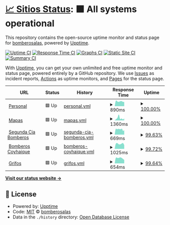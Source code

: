 # [📈 Sitios Status](https://bomberosalas.github.io/status): <!--live status--> **🟩 All systems operational**

This repository contains the open-source uptime monitor and status page for [bomberosalas](https://bomberosalas.github.io/status), powered by [Upptime](https://github.com/upptime/upptime).

[![Uptime CI](https://github.com/bomberosalas/status/workflows/Uptime%20CI/badge.svg)](https://github.com/bomberosalas/status/actions?query=workflow%3A%22Uptime+CI%22)
[![Response Time CI](https://github.com/bomberosalas/status/workflows/Response%20Time%20CI/badge.svg)](https://github.com/bomberosalas/status/actions?query=workflow%3A%22Response+Time+CI%22)
[![Graphs CI](https://github.com/bomberosalas/status/workflows/Graphs%20CI/badge.svg)](https://github.com/bomberosalas/status/actions?query=workflow%3A%22Graphs+CI%22)
[![Static Site CI](https://github.com/bomberosalas/status/workflows/Static%20Site%20CI/badge.svg)](https://github.com/bomberosalas/status/actions?query=workflow%3A%22Static+Site+CI%22)
[![Summary CI](https://github.com/bomberosalas/status/workflows/Summary%20CI/badge.svg)](https://github.com/bomberosalas/status/actions?query=workflow%3A%22Summary+CI%22)

With [Upptime](https://upptime.js.org), you can get your own unlimited and free uptime monitor and status page, powered entirely by a GitHub repository. We use [Issues](https://github.com/bomberosalas/status/issues) as incident reports, [Actions](https://github.com/bomberosalas/status/actions) as uptime monitors, and [Pages](https://bomberosalas.github.io/status) for the status page.

<!--start: status pages-->
<!-- This summary is generated by Upptime (https://github.com/upptime/upptime) -->
<!-- Do not edit this manually, your changes will be overwritten -->
<!-- prettier-ignore -->
| URL | Status | History | Response Time | Uptime |
| --- | ------ | ------- | ------------- | ------ |
| <img alt="" src="https://favicons.githubusercontent.com/www.csalas.cl" height="13"> [Personal](https://www.csalas.cl) | 🟩 Up | [personal.yml](https://github.com/bomberosalas/status/commits/HEAD/history/personal.yml) | <details><summary><img alt="Response time graph" src="./graphs/personal/response-time-week.png" height="20"> 890ms</summary><br><a href="https://bomberosalas.github.io/status/history/personal"><img alt="Response time 916" src="https://img.shields.io/endpoint?url=https%3A%2F%2Fraw.githubusercontent.com%2Fbomberosalas%2Fstatus%2FHEAD%2Fapi%2Fpersonal%2Fresponse-time.json"></a><br><a href="https://bomberosalas.github.io/status/history/personal"><img alt="24-hour response time 793" src="https://img.shields.io/endpoint?url=https%3A%2F%2Fraw.githubusercontent.com%2Fbomberosalas%2Fstatus%2FHEAD%2Fapi%2Fpersonal%2Fresponse-time-day.json"></a><br><a href="https://bomberosalas.github.io/status/history/personal"><img alt="7-day response time 890" src="https://img.shields.io/endpoint?url=https%3A%2F%2Fraw.githubusercontent.com%2Fbomberosalas%2Fstatus%2FHEAD%2Fapi%2Fpersonal%2Fresponse-time-week.json"></a><br><a href="https://bomberosalas.github.io/status/history/personal"><img alt="30-day response time 1054" src="https://img.shields.io/endpoint?url=https%3A%2F%2Fraw.githubusercontent.com%2Fbomberosalas%2Fstatus%2FHEAD%2Fapi%2Fpersonal%2Fresponse-time-month.json"></a><br><a href="https://bomberosalas.github.io/status/history/personal"><img alt="1-year response time 916" src="https://img.shields.io/endpoint?url=https%3A%2F%2Fraw.githubusercontent.com%2Fbomberosalas%2Fstatus%2FHEAD%2Fapi%2Fpersonal%2Fresponse-time-year.json"></a></details> | <details><summary><a href="https://bomberosalas.github.io/status/history/personal">100.00%</a></summary><a href="https://bomberosalas.github.io/status/history/personal"><img alt="All-time uptime 99.97%" src="https://img.shields.io/endpoint?url=https%3A%2F%2Fraw.githubusercontent.com%2Fbomberosalas%2Fstatus%2FHEAD%2Fapi%2Fpersonal%2Fuptime.json"></a><br><a href="https://bomberosalas.github.io/status/history/personal"><img alt="24-hour uptime 100.00%" src="https://img.shields.io/endpoint?url=https%3A%2F%2Fraw.githubusercontent.com%2Fbomberosalas%2Fstatus%2FHEAD%2Fapi%2Fpersonal%2Fuptime-day.json"></a><br><a href="https://bomberosalas.github.io/status/history/personal"><img alt="7-day uptime 100.00%" src="https://img.shields.io/endpoint?url=https%3A%2F%2Fraw.githubusercontent.com%2Fbomberosalas%2Fstatus%2FHEAD%2Fapi%2Fpersonal%2Fuptime-week.json"></a><br><a href="https://bomberosalas.github.io/status/history/personal"><img alt="30-day uptime 100.00%" src="https://img.shields.io/endpoint?url=https%3A%2F%2Fraw.githubusercontent.com%2Fbomberosalas%2Fstatus%2FHEAD%2Fapi%2Fpersonal%2Fuptime-month.json"></a><br><a href="https://bomberosalas.github.io/status/history/personal"><img alt="1-year uptime 99.97%" src="https://img.shields.io/endpoint?url=https%3A%2F%2Fraw.githubusercontent.com%2Fbomberosalas%2Fstatus%2FHEAD%2Fapi%2Fpersonal%2Fuptime-year.json"></a></details>
| <img alt="" src="https://favicons.githubusercontent.com/maps.csalas.cl" height="13"> [Mapas](https://maps.csalas.cl) | 🟩 Up | [mapas.yml](https://github.com/bomberosalas/status/commits/HEAD/history/mapas.yml) | <details><summary><img alt="Response time graph" src="./graphs/mapas/response-time-week.png" height="20"> 1360ms</summary><br><a href="https://bomberosalas.github.io/status/history/mapas"><img alt="Response time 788" src="https://img.shields.io/endpoint?url=https%3A%2F%2Fraw.githubusercontent.com%2Fbomberosalas%2Fstatus%2FHEAD%2Fapi%2Fmapas%2Fresponse-time.json"></a><br><a href="https://bomberosalas.github.io/status/history/mapas"><img alt="24-hour response time 1140" src="https://img.shields.io/endpoint?url=https%3A%2F%2Fraw.githubusercontent.com%2Fbomberosalas%2Fstatus%2FHEAD%2Fapi%2Fmapas%2Fresponse-time-day.json"></a><br><a href="https://bomberosalas.github.io/status/history/mapas"><img alt="7-day response time 1360" src="https://img.shields.io/endpoint?url=https%3A%2F%2Fraw.githubusercontent.com%2Fbomberosalas%2Fstatus%2FHEAD%2Fapi%2Fmapas%2Fresponse-time-week.json"></a><br><a href="https://bomberosalas.github.io/status/history/mapas"><img alt="30-day response time 1022" src="https://img.shields.io/endpoint?url=https%3A%2F%2Fraw.githubusercontent.com%2Fbomberosalas%2Fstatus%2FHEAD%2Fapi%2Fmapas%2Fresponse-time-month.json"></a><br><a href="https://bomberosalas.github.io/status/history/mapas"><img alt="1-year response time 788" src="https://img.shields.io/endpoint?url=https%3A%2F%2Fraw.githubusercontent.com%2Fbomberosalas%2Fstatus%2FHEAD%2Fapi%2Fmapas%2Fresponse-time-year.json"></a></details> | <details><summary><a href="https://bomberosalas.github.io/status/history/mapas">100.00%</a></summary><a href="https://bomberosalas.github.io/status/history/mapas"><img alt="All-time uptime 99.97%" src="https://img.shields.io/endpoint?url=https%3A%2F%2Fraw.githubusercontent.com%2Fbomberosalas%2Fstatus%2FHEAD%2Fapi%2Fmapas%2Fuptime.json"></a><br><a href="https://bomberosalas.github.io/status/history/mapas"><img alt="24-hour uptime 100.00%" src="https://img.shields.io/endpoint?url=https%3A%2F%2Fraw.githubusercontent.com%2Fbomberosalas%2Fstatus%2FHEAD%2Fapi%2Fmapas%2Fuptime-day.json"></a><br><a href="https://bomberosalas.github.io/status/history/mapas"><img alt="7-day uptime 100.00%" src="https://img.shields.io/endpoint?url=https%3A%2F%2Fraw.githubusercontent.com%2Fbomberosalas%2Fstatus%2FHEAD%2Fapi%2Fmapas%2Fuptime-week.json"></a><br><a href="https://bomberosalas.github.io/status/history/mapas"><img alt="30-day uptime 100.00%" src="https://img.shields.io/endpoint?url=https%3A%2F%2Fraw.githubusercontent.com%2Fbomberosalas%2Fstatus%2FHEAD%2Fapi%2Fmapas%2Fuptime-month.json"></a><br><a href="https://bomberosalas.github.io/status/history/mapas"><img alt="1-year uptime 99.97%" src="https://img.shields.io/endpoint?url=https%3A%2F%2Fraw.githubusercontent.com%2Fbomberosalas%2Fstatus%2FHEAD%2Fapi%2Fmapas%2Fuptime-year.json"></a></details>
| <img alt="" src="https://favicons.githubusercontent.com/2da.cl" height="13"> [Segunda Cia Bomberos](https://2da.cl) | 🟩 Up | [segunda-cia-bomberos.yml](https://github.com/bomberosalas/status/commits/HEAD/history/segunda-cia-bomberos.yml) | <details><summary><img alt="Response time graph" src="./graphs/segunda-cia-bomberos/response-time-week.png" height="20"> 669ms</summary><br><a href="https://bomberosalas.github.io/status/history/segunda-cia-bomberos"><img alt="Response time 741" src="https://img.shields.io/endpoint?url=https%3A%2F%2Fraw.githubusercontent.com%2Fbomberosalas%2Fstatus%2FHEAD%2Fapi%2Fsegunda-cia-bomberos%2Fresponse-time.json"></a><br><a href="https://bomberosalas.github.io/status/history/segunda-cia-bomberos"><img alt="24-hour response time 665" src="https://img.shields.io/endpoint?url=https%3A%2F%2Fraw.githubusercontent.com%2Fbomberosalas%2Fstatus%2FHEAD%2Fapi%2Fsegunda-cia-bomberos%2Fresponse-time-day.json"></a><br><a href="https://bomberosalas.github.io/status/history/segunda-cia-bomberos"><img alt="7-day response time 669" src="https://img.shields.io/endpoint?url=https%3A%2F%2Fraw.githubusercontent.com%2Fbomberosalas%2Fstatus%2FHEAD%2Fapi%2Fsegunda-cia-bomberos%2Fresponse-time-week.json"></a><br><a href="https://bomberosalas.github.io/status/history/segunda-cia-bomberos"><img alt="30-day response time 795" src="https://img.shields.io/endpoint?url=https%3A%2F%2Fraw.githubusercontent.com%2Fbomberosalas%2Fstatus%2FHEAD%2Fapi%2Fsegunda-cia-bomberos%2Fresponse-time-month.json"></a><br><a href="https://bomberosalas.github.io/status/history/segunda-cia-bomberos"><img alt="1-year response time 741" src="https://img.shields.io/endpoint?url=https%3A%2F%2Fraw.githubusercontent.com%2Fbomberosalas%2Fstatus%2FHEAD%2Fapi%2Fsegunda-cia-bomberos%2Fresponse-time-year.json"></a></details> | <details><summary><a href="https://bomberosalas.github.io/status/history/segunda-cia-bomberos">99.63%</a></summary><a href="https://bomberosalas.github.io/status/history/segunda-cia-bomberos"><img alt="All-time uptime 99.77%" src="https://img.shields.io/endpoint?url=https%3A%2F%2Fraw.githubusercontent.com%2Fbomberosalas%2Fstatus%2FHEAD%2Fapi%2Fsegunda-cia-bomberos%2Fuptime.json"></a><br><a href="https://bomberosalas.github.io/status/history/segunda-cia-bomberos"><img alt="24-hour uptime 97.39%" src="https://img.shields.io/endpoint?url=https%3A%2F%2Fraw.githubusercontent.com%2Fbomberosalas%2Fstatus%2FHEAD%2Fapi%2Fsegunda-cia-bomberos%2Fuptime-day.json"></a><br><a href="https://bomberosalas.github.io/status/history/segunda-cia-bomberos"><img alt="7-day uptime 99.63%" src="https://img.shields.io/endpoint?url=https%3A%2F%2Fraw.githubusercontent.com%2Fbomberosalas%2Fstatus%2FHEAD%2Fapi%2Fsegunda-cia-bomberos%2Fuptime-week.json"></a><br><a href="https://bomberosalas.github.io/status/history/segunda-cia-bomberos"><img alt="30-day uptime 99.83%" src="https://img.shields.io/endpoint?url=https%3A%2F%2Fraw.githubusercontent.com%2Fbomberosalas%2Fstatus%2FHEAD%2Fapi%2Fsegunda-cia-bomberos%2Fuptime-month.json"></a><br><a href="https://bomberosalas.github.io/status/history/segunda-cia-bomberos"><img alt="1-year uptime 99.77%" src="https://img.shields.io/endpoint?url=https%3A%2F%2Fraw.githubusercontent.com%2Fbomberosalas%2Fstatus%2FHEAD%2Fapi%2Fsegunda-cia-bomberos%2Fuptime-year.json"></a></details>
| <img alt="" src="https://favicons.githubusercontent.com/bomberoscoyhaique.cl" height="13"> [Bomberos Coyhaique](https://bomberoscoyhaique.cl) | 🟩 Up | [bomberos-coyhaique.yml](https://github.com/bomberosalas/status/commits/HEAD/history/bomberos-coyhaique.yml) | <details><summary><img alt="Response time graph" src="./graphs/bomberos-coyhaique/response-time-week.png" height="20"> 1025ms</summary><br><a href="https://bomberosalas.github.io/status/history/bomberos-coyhaique"><img alt="Response time 774" src="https://img.shields.io/endpoint?url=https%3A%2F%2Fraw.githubusercontent.com%2Fbomberosalas%2Fstatus%2FHEAD%2Fapi%2Fbomberos-coyhaique%2Fresponse-time.json"></a><br><a href="https://bomberosalas.github.io/status/history/bomberos-coyhaique"><img alt="24-hour response time 2159" src="https://img.shields.io/endpoint?url=https%3A%2F%2Fraw.githubusercontent.com%2Fbomberosalas%2Fstatus%2FHEAD%2Fapi%2Fbomberos-coyhaique%2Fresponse-time-day.json"></a><br><a href="https://bomberosalas.github.io/status/history/bomberos-coyhaique"><img alt="7-day response time 1025" src="https://img.shields.io/endpoint?url=https%3A%2F%2Fraw.githubusercontent.com%2Fbomberosalas%2Fstatus%2FHEAD%2Fapi%2Fbomberos-coyhaique%2Fresponse-time-week.json"></a><br><a href="https://bomberosalas.github.io/status/history/bomberos-coyhaique"><img alt="30-day response time 974" src="https://img.shields.io/endpoint?url=https%3A%2F%2Fraw.githubusercontent.com%2Fbomberosalas%2Fstatus%2FHEAD%2Fapi%2Fbomberos-coyhaique%2Fresponse-time-month.json"></a><br><a href="https://bomberosalas.github.io/status/history/bomberos-coyhaique"><img alt="1-year response time 774" src="https://img.shields.io/endpoint?url=https%3A%2F%2Fraw.githubusercontent.com%2Fbomberosalas%2Fstatus%2FHEAD%2Fapi%2Fbomberos-coyhaique%2Fresponse-time-year.json"></a></details> | <details><summary><a href="https://bomberosalas.github.io/status/history/bomberos-coyhaique">99.72%</a></summary><a href="https://bomberosalas.github.io/status/history/bomberos-coyhaique"><img alt="All-time uptime 99.64%" src="https://img.shields.io/endpoint?url=https%3A%2F%2Fraw.githubusercontent.com%2Fbomberosalas%2Fstatus%2FHEAD%2Fapi%2Fbomberos-coyhaique%2Fuptime.json"></a><br><a href="https://bomberosalas.github.io/status/history/bomberos-coyhaique"><img alt="24-hour uptime 98.02%" src="https://img.shields.io/endpoint?url=https%3A%2F%2Fraw.githubusercontent.com%2Fbomberosalas%2Fstatus%2FHEAD%2Fapi%2Fbomberos-coyhaique%2Fuptime-day.json"></a><br><a href="https://bomberosalas.github.io/status/history/bomberos-coyhaique"><img alt="7-day uptime 99.72%" src="https://img.shields.io/endpoint?url=https%3A%2F%2Fraw.githubusercontent.com%2Fbomberosalas%2Fstatus%2FHEAD%2Fapi%2Fbomberos-coyhaique%2Fuptime-week.json"></a><br><a href="https://bomberosalas.github.io/status/history/bomberos-coyhaique"><img alt="30-day uptime 99.86%" src="https://img.shields.io/endpoint?url=https%3A%2F%2Fraw.githubusercontent.com%2Fbomberosalas%2Fstatus%2FHEAD%2Fapi%2Fbomberos-coyhaique%2Fuptime-month.json"></a><br><a href="https://bomberosalas.github.io/status/history/bomberos-coyhaique"><img alt="1-year uptime 99.64%" src="https://img.shields.io/endpoint?url=https%3A%2F%2Fraw.githubusercontent.com%2Fbomberosalas%2Fstatus%2FHEAD%2Fapi%2Fbomberos-coyhaique%2Fuptime-year.json"></a></details>
| <img alt="" src="https://favicons.githubusercontent.com/grifos.cl" height="13"> [Grifos](https://grifos.cl) | 🟩 Up | [grifos.yml](https://github.com/bomberosalas/status/commits/HEAD/history/grifos.yml) | <details><summary><img alt="Response time graph" src="./graphs/grifos/response-time-week.png" height="20"> 654ms</summary><br><a href="https://bomberosalas.github.io/status/history/grifos"><img alt="Response time 926" src="https://img.shields.io/endpoint?url=https%3A%2F%2Fraw.githubusercontent.com%2Fbomberosalas%2Fstatus%2FHEAD%2Fapi%2Fgrifos%2Fresponse-time.json"></a><br><a href="https://bomberosalas.github.io/status/history/grifos"><img alt="24-hour response time 565" src="https://img.shields.io/endpoint?url=https%3A%2F%2Fraw.githubusercontent.com%2Fbomberosalas%2Fstatus%2FHEAD%2Fapi%2Fgrifos%2Fresponse-time-day.json"></a><br><a href="https://bomberosalas.github.io/status/history/grifos"><img alt="7-day response time 654" src="https://img.shields.io/endpoint?url=https%3A%2F%2Fraw.githubusercontent.com%2Fbomberosalas%2Fstatus%2FHEAD%2Fapi%2Fgrifos%2Fresponse-time-week.json"></a><br><a href="https://bomberosalas.github.io/status/history/grifos"><img alt="30-day response time 1020" src="https://img.shields.io/endpoint?url=https%3A%2F%2Fraw.githubusercontent.com%2Fbomberosalas%2Fstatus%2FHEAD%2Fapi%2Fgrifos%2Fresponse-time-month.json"></a><br><a href="https://bomberosalas.github.io/status/history/grifos"><img alt="1-year response time 926" src="https://img.shields.io/endpoint?url=https%3A%2F%2Fraw.githubusercontent.com%2Fbomberosalas%2Fstatus%2FHEAD%2Fapi%2Fgrifos%2Fresponse-time-year.json"></a></details> | <details><summary><a href="https://bomberosalas.github.io/status/history/grifos">99.64%</a></summary><a href="https://bomberosalas.github.io/status/history/grifos"><img alt="All-time uptime 99.50%" src="https://img.shields.io/endpoint?url=https%3A%2F%2Fraw.githubusercontent.com%2Fbomberosalas%2Fstatus%2FHEAD%2Fapi%2Fgrifos%2Fuptime.json"></a><br><a href="https://bomberosalas.github.io/status/history/grifos"><img alt="24-hour uptime 97.51%" src="https://img.shields.io/endpoint?url=https%3A%2F%2Fraw.githubusercontent.com%2Fbomberosalas%2Fstatus%2FHEAD%2Fapi%2Fgrifos%2Fuptime-day.json"></a><br><a href="https://bomberosalas.github.io/status/history/grifos"><img alt="7-day uptime 99.64%" src="https://img.shields.io/endpoint?url=https%3A%2F%2Fraw.githubusercontent.com%2Fbomberosalas%2Fstatus%2FHEAD%2Fapi%2Fgrifos%2Fuptime-week.json"></a><br><a href="https://bomberosalas.github.io/status/history/grifos"><img alt="30-day uptime 99.84%" src="https://img.shields.io/endpoint?url=https%3A%2F%2Fraw.githubusercontent.com%2Fbomberosalas%2Fstatus%2FHEAD%2Fapi%2Fgrifos%2Fuptime-month.json"></a><br><a href="https://bomberosalas.github.io/status/history/grifos"><img alt="1-year uptime 99.50%" src="https://img.shields.io/endpoint?url=https%3A%2F%2Fraw.githubusercontent.com%2Fbomberosalas%2Fstatus%2FHEAD%2Fapi%2Fgrifos%2Fuptime-year.json"></a></details>

<!--end: status pages-->

[**Visit our status website →**](https://bomberosalas.github.io/status)

## 📄 License

- Powered by: [Upptime](https://github.com/upptime/upptime)
- Code: [MIT](./LICENSE) © [bomberosalas](https://bomberosalas.github.io/status)
- Data in the `./history` directory: [Open Database License](https://opendatacommons.org/licenses/odbl/1-0/)
